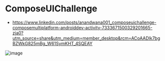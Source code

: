 # ComposeUIChallenge
* https://www.linkedin.com/posts/anandwana001_composeuichallenge-composemultiplatform-androiddev-activity-7333671500329201665-zja0?utm_source=share&utm_medium=member_desktop&rcm=ACoAADlk7bgBZWkG825mBg_W61SymKHT_4SQEAY  


![image](https://github.com/user-attachments/assets/e479cb0d-8f94-4105-83ad-355dbf384a9b)



